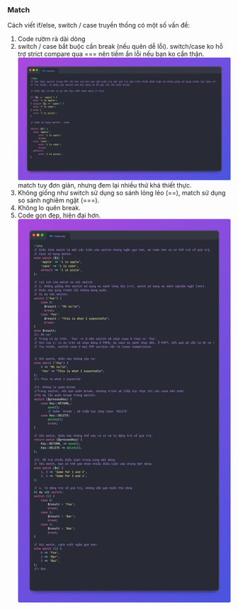 ### Match
Cách viết if/else, switch / case truyền thống có một số vấn đề:
1. Code rườm rà dài dòng
2. switch / case bắt buộc cần break (nếu quên dễ lỗi). switch/case ko hỗ trợ strict compare qua === nên tiềm ẩn lỗi nếu bạn ko cẩn thận.
![Alt text](../images/hamtrongphp/match1.jpg)
match tuy đơn giản, nhưng đem lại nhiều thứ khá thiết thực.
1. Không giống như switch sử dụng so sánh lỏng lẻo (==), match sử dụng so sánh nghiêm ngặt (===).
2. Không lo quên break.
3. Code gọn đẹp, hiện đại hơn.
![Alt text](../images/hamtrongphp/match2.jpg)
